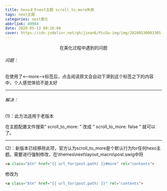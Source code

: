 ```yaml
---
title: hexo关于next主题 scroll_to_more失效
tags: next主题
categories: next美化
abbrlink: 49984
date: 2020-05-13 09:16:04
cover: https://cdn.jsdelivr.net/gh/jinan6/PicGo-img/img/20200530093305.jpg
---
```


<center>在美化过程中遇到的问题</center>

<!--more-->

###### 问题：

在使用了<--more-->标签后，点击阅读原文会自动下滑到这个标签之下的内容中，个人感觉体验不是太好

------



###### 解决：

(1)：此方法适用于老版本

在主题配置文件搜索“ scroll_to_more: ” 改成 “ scroll_to_more: false ” 就可以了。

------

(2)：新版本已经移除此项，官方认为scroll_to_more是个默认行为for任何hexo主题。需要进行强制修改，在\themes\next\layout_macro\post.swig中将

````html
<a class="btn" href="{{ url_for(post.path) }}#more" rel="contents">
````

修改为

````html
<a class="btn" href="{{ url_for(post.path) }}" rel="contents">
````




